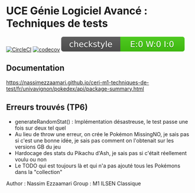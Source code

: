 # UCE Génie Logiciel Avancé : Techniques de tests

[![CircleCI](https://circleci.com/gh/nassimezzaamari/ceri-m1-techniques-de-test/tree/master.svg?style=svg)](https://circleci.com/gh/nassimezzaamari/ceri-m1-techniques-de-test/tree/master) [![codecov](https://codecov.io/github/nassimezzaamari/ceri-m1-techniques-de-test/graph/badge.svg?token=2YTKGVI636)](https://codecov.io/github/nassimezzaamari/ceri-m1-techniques-de-test)
![Checkstyle](target/badges/checkstyle-result.svg)

## Documentation 
https://nassimezzaamari.github.io/ceri-m1-techniques-de-test/fr/univavignon/pokedex/api/package-summary.html

## Erreurs trouvés (TP6)

- generateRandomStat() : Implémentation désastreuse, le test passe une fois sur deux tel quel
- Au lieu de throw une erreur, on crée le Pokémon MissingNO, je sais pas si c'est une bonne idée, je sais pas comment on l'obtenait sur les versions GB du jeu
- Hardocage des stats du Pikachu d'Ash, je sais pas si c'était réellement voulu ou non
- Le TODO qui est toujours là et qui n'a pas ajouté tous les Pokémons dans la "collection"


Author : Nassim Ezzaamari
Group : M1 ILSEN Classique 
 
